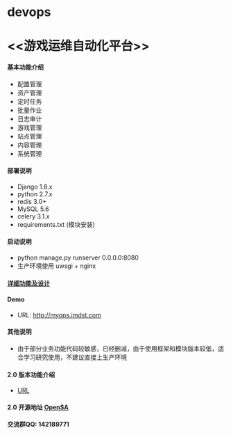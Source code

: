 # devops
# <<游戏运维自动化平台>>

#### 基本功能介绍

* 配置管理
* 资产管理
* 定时任务
* 批量作业
* 日志审计
* 游戏管理
* 站点管理
* 内容管理
* 系统管理

#### 部署说明
* Django 1.8.x 
* python 2.7.x
* redis 3.0+
* MySQL 5.6
* celery 3.1.x
* requirements.txt (模块安装)

#### 启动说明
* python manage.py runserver 0.0.0.0:8080
* 生产环境使用 uwsgi + nginx 

#### [详细功能及设计](https://blog.imdst.com/ji-hua-kai-fa-ge-jiao-wei-tong-yong-de-you-xi-yun-wei-zi-dong-hua-ping-tai/)

#### Demo
 * URL: http://myops.imdst.com

#### 其他说明
* 由于部分业务功能代码较敏感，已经删减，由于使用框架和模块版本较低，适合学习研究使用，不建议直接上生产环境

#### 2.0 版本功能介绍
* [URL](https://blog.imdst.com/kai-yuan-yun-wei-zi-dong-hua-ping-tai-kai-fa-she-ji-si-lu/)
#### 2.0 开源地址 [OpenSA](https://github.com/leoiceo/OpenSA)  
#### 交流群QQ: 142189771
